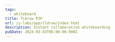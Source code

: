 ```yaml
---
tags:
  - whiteboard  
title: TLDraw P2P
url: /y-labs/app/tldraw/index.html
description: Instant collaborative whiteboarding
pubDate: 2024-03-03T06:00:00.000Z
---
```

